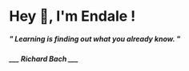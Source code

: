<h1 title="head"> Hey 👋, I'm Endale !</h1>

**<h5><i>" Learning is finding out what you already know. "</i></h5>**

*<b>___ Richard Bach ___</b>*
